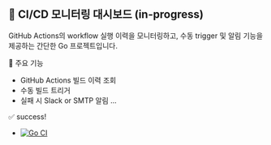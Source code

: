 ## 🚀 CI/CD 모니터링 대시보드 (in-progress)

GitHub Actions의 workflow 실행 이력을 모니터링하고, 수동 trigger 및 알림 기능을 제공하는 간단한 Go 프로젝트입니다.

🧩 주요 기능
- GitHub Actions 빌드 이력 조회
- 수동 빌드 트리거
- 실패 시 Slack or SMTP 알림
...

✅ success!
- [![Go CI](https://github.com/yooodleee/cicd-monitoring/actions/workflows/ci.yml/badge.svg)](https://github.com/yooodleee/cicd-monitoring/actions/workflows/ci.yml)
